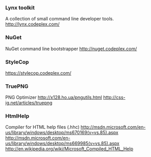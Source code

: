 ### Lynx toolkit
A collection of small command line developer tools.
http://lynx.codeplex.com/

### NuGet
NuGet command line bootstrapper
http://nuget.codeplex.com/

### StyleCop
https://stylecop.codeplex.com/

### TruePNG
PNG Optimizer
http://x128.ho.ua/pngutils.html
http://css-ig.net/articles/truepng

### HtmlHelp
Compiler for HTML help files (.hhc)
http://msdn.microsoft.com/en-us/library/windows/desktop/ms670169(v=vs.85).aspx
http://msdn.microsoft.com/en-us/library/windows/desktop/ms669985(v=vs.85).aspx
  http://en.wikipedia.org/wiki/Microsoft_Compiled_HTML_Help 